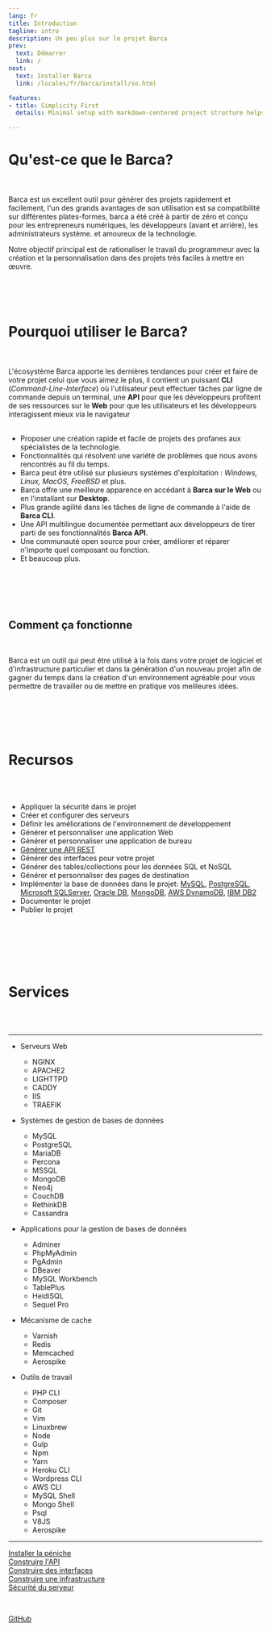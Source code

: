 ```yaml
---
lang: fr
title: Introduction
tagline: intro
description: Un peu plus sur le projet Barca
prev:
  text: Démarrer
  link: /
next:
  text: Installer Barca
  link: /locales/fr/barca/install/so.html

features:
- title: Simplicity First
  details: Minimal setup with markdown-centered project structure helps you focus on writing.

---
```



# Qu'est-ce que le Barca?
<br>
<br>
Barca est un excellent outil pour générer des projets rapidement et facilement, l'un des grands avantages de son utilisation est sa compatibilité sur différentes plates-formes, barca a été créé à partir de zéro et conçu pour les entrepreneurs numériques, les développeurs (avant et arrière), les administrateurs système. et amoureux de la technologie.

Notre objectif principal est de rationaliser le travail du programmeur avec la création et la personnalisation dans des projets très faciles à mettre en œuvre.

<br>
<br>
<br>

# Pourquoi utiliser le Barca?
<br>
<br>
L'écosystème Barca apporte les dernières tendances pour créer et faire de votre projet celui que vous aimez le plus, il contient un puissant <b>CLI</b> (<i>Command-Line-Interface</i>) où l'utilisateur peut effectuer tâches par ligne de commande depuis un terminal, une <b>API</b> pour que les développeurs profitent de ses ressources sur le <b>Web</b> pour que les utilisateurs et les développeurs interagissent mieux via le navigateur
<br>
<br>

  * Proposer une création rapide et facile de projets des profanes aux spécialistes de la technologie.
  * Fonctionnalités qui résolvent une variété de problèmes que nous avons rencontrés au fil du temps.
  * Barca peut être utilisé sur plusieurs systèmes d'exploitation : *Windows, Linux, MacOS, FreeBSD* et plus.
  * Barca offre une meilleure apparence en accédant à **Barca sur le Web** ou en l'installant sur **Desktop**.
  * Plus grande agilité dans les tâches de ligne de commande à l'aide de **Barca CLI**.
  * Une API multilingue documentée permettant aux développeurs de tirer parti de ses fonctionnalités **Barca API**.
  * Une communauté open source pour créer, améliorer et réparer n'importe quel composant ou fonction.
  * Et beaucoup plus.


<br>
<br>
<br>
<br>

## Comment ça fonctionne

<br>

Barca est un outil qui peut être utilisé à la fois dans votre projet de logiciel et d'infrastructure particulier et dans la génération d'un nouveau projet afin de gagner du temps dans la création d'un environnement agréable pour vous permettre de travailler ou de mettre en pratique vos meilleures idées.


<br>
<br>
<br>
<br>

# Recursos

<br>
<br>

* Appliquer la sécurité dans le projet
* Créer et configurer des serveurs
* Définir les améliorations de l'environnement de développement
* Générer et personnaliser une application Web
* Générer et personnaliser une application de bureau
* [Générer une API REST](../../web/api/generate.md)
* Générer des interfaces pour votre projet
* Générer des tables/collections pour les données SQL et NoSQL
* Générer et personnaliser des pages de destination
* Implémenter la base de données dans le projet: [MySQL](https://www.mysql.com/), [PostgreSQL](https://www.postgresql.org/), [Microsoft SQLServer](https://www.microsoft.com/pt-br/sql-server/sql-server-2019), [Oracle DB](https://www.oracle.com/br/index.html), [MongoDB](https://www.mongodb.com/), [AWS DynamoDB](https://aws.amazon.com/pt/dynamodb/), [IBM DB2](https://www.ibm.com/products/db2-database/get-started)
* Documenter le projet
* Publier le projet

<br>
<br>
<br>
<br>
<br>

# Services

<br>
<br>

--- 
- Serveurs Web
  - NGINX
  - APACHE2
  - LIGHTTPD
  - CADDY
  - IIS
  - TRAEFIK

- Systèmes de gestion de bases de données
  - MySQL
  - PostgreSQL
  - MariaDB
  - Percona
  - MSSQL
  - MongoDB
  - Neo4j
  - CouchDB
  - RethinkDB
  - Cassandra

- Applications pour la gestion de bases de données
  - Adminer
  - PhpMyAdmin
  - PgAdmin
  - DBeaver
  - MySQL Workbench
  - TablePlus
  - HeidiSQL
  - Sequel Pro

- Mécanisme de cache
  - Varnish
  - Redis
  - Memcached 
  - Aerospike 

- Outils de travail
  - PHP CLI
  - Composer
  - Git 
  - Vim 
  - Linuxbrew 
  - Node 
  - Gulp 
  - Npm 
  - Yarn 
  - Heroku CLI 
  - Wordpress CLI 
  - AWS CLI 
  - MySQL Shell
  - Mongo Shell
  - Psql
  - V8JS 
  - Aerospike 
---




<!-- absolute path -->
[Installer la péniche](/locales/fr/barca/install/so.md)<br>
[Construire l'API](/locales/fr/web/api/generate.md)<br>
[Construire des interfaces](/locales/fr/web/design/generate.md)<br>
[Construire une infrastructure](/locales/fr/infra/generate.md)<br>
[Sécurité du serveur](/locales/fr/sec/server/generate.md)<br>
<!-- URL -->
<br>

[GitHub](https://github.com/project-barca)
